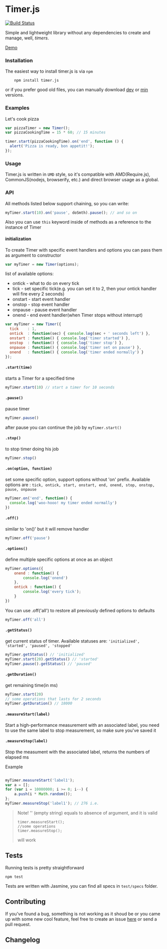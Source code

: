 # Timer.js
[![Build Status](https://travis-ci.org/husa/timer.js.svg?branch=master)](https://travis-ci.org/husa/timer.js)


Simple and lightweight library without any dependencies
 to create and manage, well, _timers_.

[Demo](https://husa.github.io/timer.js)

### Installation

The easiest way to install timer.js is via ```npm```
```
    npm install timer.js
```
or if you prefer good old files,
you can manually download [dev](https://raw.githubusercontent.com/husa/timer.js/master/dist/timer.js) or [min](https://raw.githubusercontent.com/husa/timer.js/master/dist/timer.min.js) versions.


### Examples

Let's cook pizza
```javascript
var pizzaTimer = new Timer();
var pizzaCookingTime = 15 * 60; // 15 minutes

timer.start(pizzaCookingTime).on('end', function () {
  alert('Pizza is ready, bon appetit!');
});
```

### Usage

Timer.js is written in ```UMD``` style, so it's compatible with AMD(Require.js), CommonJS(nodejs, browserify, etc.) and direct browser usage as a global.

### API

All methods listed below support chaining, so you can write:

```javascript
myTimer.start(10).on('pause', doSmth).pause(); // and so on
```

Also you can use ```this``` keyword inside of methods as a reference to the instance of Timer

#### initialization
To create Timer with specific event handlers and options you can pass them as argument to constructor

```javascript
var myTimer = new Timer(options);
```

list of available options:
* ontick - what to do on every tick
* tick - set specific tick(e.g. you can set it to 2, then your ontick handler will fire every 2 seconds)
* onstart - start event handler
* onstop - stop event handler
* onpause - pause event handler
* onend - end event handler(when Timer stops without interrupt)

```javascript
var myTimer = new Timer({
  tick    : 1,
  ontick  : function(sec) { console.log(sec + ' seconds left') },
  onstart : function() { console.log('timer started') },
  onstop  : function() { console.log('timer stop') },
  onpause : function() { console.log('timer set on pause') },
  onend   : function() { console.log('timer ended normally') }
});
```


#### ```.start(time)```

starts a Timer for a specified time

```JavaScript
myTimer.start(10) // start a timer for 10 seconds
```

#### ```.pause()```

pause timer

```javascript
myTimer.pause()
```
after pause you can continue the job by ```myTimer.start()```

#### ```.stop()```

to stop timer doing his job

```JavaScript
myTimer.stop()
```

#### ```.on(option, function)```

set some specific option,
support options without 'on' prefix. Available options are : ```tick, ontick, start, onstart, end, onend, stop, onstop, pause, onpause```

```javascript
myTimer.on('end', function() {
  console.log('woo-hooo! my timer ended normally')
})
```

#### ```.off()```

similar to 'on()' but it will remove handler

```javascript
myTimer.off('pause')
```

#### ```.options()```

define multiple specific options at once as an object


```javascript
myTimer.options({
    onend : function() {
        console.log('onend')
    },
    ontick : function() {
        console.log('every tick');
    }
})
```

You can use .off('all') to restore all previously defined options to defaults

```javascript
myTimer.off('all')
```

#### ```.getStatus()```

get current status of timer. Available statuses are: ```'initialized', 'started', 'paused', 'stopped'```

```JavaScript
myTimer.getStatus() // 'initialized'
myTimer.start(20).getStatus() // 'started'
myTimer.pause().getStatus() // 'paused'
```

#### ```.getDuration()```

get remaining time(in ms)

```JavaScript
myTimer.start(20)
// some operations that lasts for 2 seconds
myTimer.getDuration() // 18000
```

#### ```.measureStart(label)```

Start a high-performance measurement with an associated label, you need to use
the same label to stop measurement, so make sure you've saved it

#### ```.measureStop(label)```

Stop the measument with the associated label, returns the numbers of elapsed ms

Example

```javascript

myTimer.measureStart('label1');
var a = [];
for (var i = 10000000; i >= 0; i--) {
    a.push(i * Math.random());
};
myTimer.measureStop('label1'); // 276 i.e.
```

> Note!
> '' (empty string) equals to absence of argument, and it is valid
> ```
> timer.measureStart();
> //some operations
> timer.measureStop();
> ```
> will work

## Tests
Running tests is pretty straightforward
```
npm test
```
Tests are written with Jasmine, you can find all specs in ```test/specs``` folder.


## Contributing

If you've found a bug, something is not working as it shoud be or you came up with some new cool
feature, feel free to create an issue [here](http://github.com/husa/timer.js/issues "timer.js issues")
or send a pull request.


## Changelog
